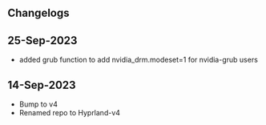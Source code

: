 ## Changelogs

## 25-Sep-2023
- added grub function to add nvidia_drm.modeset=1 for nvidia-grub users


## 14-Sep-2023
- Bump to v4
- Renamed repo to Hyprland-v4


